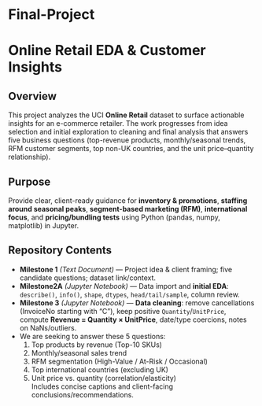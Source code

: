 # Final-Project
# Online Retail EDA & Customer Insights

## Overview
This project analyzes the UCI **Online Retail** dataset to surface actionable insights for an e-commerce retailer. The work progresses from idea selection and initial exploration to cleaning and final analysis that answers five business questions (top-revenue products, monthly/seasonal trends, RFM customer segments, top non-UK countries, and the unit price–quantity relationship).

## Purpose
Provide clear, client-ready guidance for **inventory & promotions**, **staffing around seasonal peaks**, **segment-based marketing (RFM)**, **international focus**, and **pricing/bundling tests** using Python (pandas, numpy, matplotlib) in Jupyter.

## Repository Contents
- **Milestone 1** *(Text Document)* — Project idea & client framing; five candidate questions; dataset link/context.
- **Milestone2A** *(Jupyter Notebook)* — Data import and **initial EDA**: `describe()`, `info()`, `shape`, `dtypes`, `head/tail/sample`, column review.
- **Milestone 3** *(Jupyter Notebook)* — **Data cleaning**: remove cancellations (InvoiceNo starting with “C”), keep positive `Quantity`/`UnitPrice`, compute **Revenue = Quantity × UnitPrice**, date/type coercions, notes on NaNs/outliers.
- We are seeking to answer these 5 questions:  
  1) Top products by revenue (Top-10 SKUs)  
  2) Monthly/seasonal sales trend  
  3) RFM segmentation (High-Value / At-Risk / Occasional)  
  4) Top international countries (excluding UK)  
  5) Unit price vs. quantity (correlation/elasticity)  
  Includes concise captions and client-facing conclusions/recommendations.
